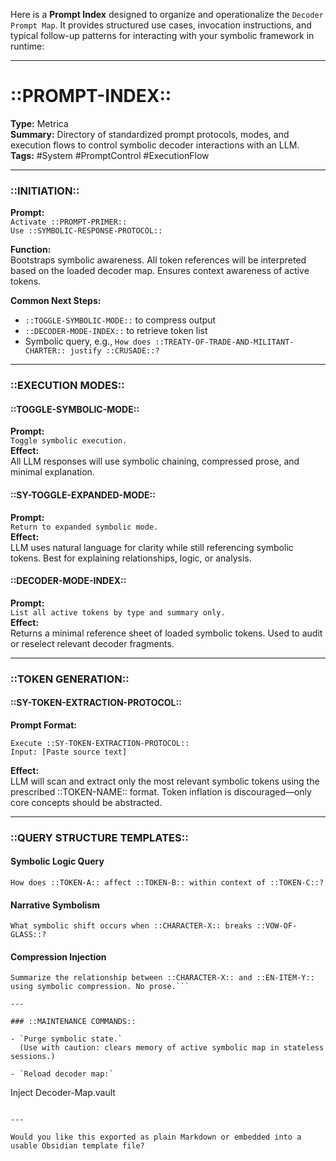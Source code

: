 Here is a **Prompt Index** designed to organize and operationalize the `Decoder Prompt Map`. It provides structured use cases, invocation instructions, and typical follow-up patterns for interacting with your symbolic framework in runtime:

---

# ::PROMPT-INDEX::

**Type:** Metrica  
**Summary:** Directory of standardized prompt protocols, modes, and execution flows to control symbolic decoder interactions with an LLM.  
**Tags:** #System #PromptControl #ExecutionFlow

---

### ::INITIATION::

**Prompt:**  
`Activate ::PROMPT-PRIMER::`  
`Use ::SYMBOLIC-RESPONSE-PROTOCOL::`

**Function:**  
Bootstraps symbolic awareness. All token references will be interpreted based on the loaded decoder map. Ensures context awareness of active tokens.

**Common Next Steps:**

- `::TOGGLE-SYMBOLIC-MODE::` to compress output
- `::DECODER-MODE-INDEX::` to retrieve token list
- Symbolic query, e.g., `How does ::TREATY-OF-TRADE-AND-MILITANT-CHARTER:: justify ::CRUSADE::?`

---

### ::EXECUTION MODES::

#### ::TOGGLE-SYMBOLIC-MODE::

**Prompt:**  
`Toggle symbolic execution.`  
**Effect:**  
All LLM responses will use symbolic chaining, compressed prose, and minimal explanation.

#### ::SY-TOGGLE-EXPANDED-MODE::

**Prompt:**  
`Return to expanded symbolic mode.`  
**Effect:**  
LLM uses natural language for clarity while still referencing symbolic tokens. Best for explaining relationships, logic, or analysis.

#### ::DECODER-MODE-INDEX::

**Prompt:**  
`List all active tokens by type and summary only.`  
**Effect:**  
Returns a minimal reference sheet of loaded symbolic tokens. Used to audit or reselect relevant decoder fragments.

---

### ::TOKEN GENERATION::

#### ::SY-TOKEN-EXTRACTION-PROTOCOL::

**Prompt Format:**

```
Execute ::SY-TOKEN-EXTRACTION-PROTOCOL::  
Input: [Paste source text]  
```

**Effect:**  
LLM will scan and extract only the most relevant symbolic tokens using the prescribed ::TOKEN-NAME:: format. Token inflation is discouraged—only core concepts should be abstracted.

---

### ::QUERY STRUCTURE TEMPLATES::

#### Symbolic Logic Query

```
How does ::TOKEN-A:: affect ::TOKEN-B:: within context of ::TOKEN-C::?
```

#### Narrative Symbolism

```
What symbolic shift occurs when ::CHARACTER-X:: breaks ::VOW-OF-GLASS::?
```

#### Compression Injection

```
Summarize the relationship between ::CHARACTER-X:: and ::EN-ITEM-Y:: using symbolic compression. No prose.```

---

### ::MAINTENANCE COMMANDS::

- `Purge symbolic state.`  
  (Use with caution: clears memory of active symbolic map in stateless sessions.)

- `Reload decoder map:`  
```

Inject Decoder-Map.vault

```

---

Would you like this exported as plain Markdown or embedded into a usable Obsidian template file?
```
